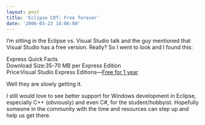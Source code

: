 ```yaml
---
layout: post
title: 'Eclipse CDT: Free forever'
date: '2006-03-23 14:06:00'
---
```



I’m sitting in the Eclipse vs. Visual Studio talk and the guy mentioned that Visual Studio has a free version. Really? So I went to look and I found this:

Express Quick Facts  
Download Size:35-70 MB per Express Edition  
Price:Visual Studio Express Editions—[Free for 1 year](http://msdn.microsoft.com/vstudio/express/support/faq/default.aspx#pricing)

Well they are slowly getting it.

I still would love to see better support for Windows development in Eclipse, especially C++ (obviously) and even C#, for the student/hobbyist. Hopefully someone in the community with the time and resources can step up and help us get there.


